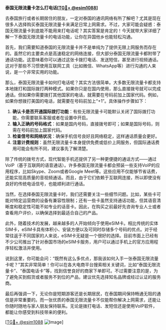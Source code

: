 **泰国无限流量卡怎么打电话[[TG💪+ @esim1088](https://t.me/s/esim1088)]**

去泰国旅行或者长期居住的朋友，一定对泰国的通讯网络有所了解吧？尤其是现在很多人选择购买泰国无限流量卡来满足日常上网需求。不过，大家可能会疑惑：泰国无限流量卡到底能不能用来打电话呢？其实答案是肯定的！今天就带大家详细了解一下泰国无限流量卡的电话功能，让你在异国他乡也能轻松沟通。

首先，我们需要知道泰国的无限流量卡并不是单纯为了提供无限上网服务而存在的。虽然它的主要卖点是高速稳定的网络连接，但大部分泰国无限流量卡都附带了通话功能。这意味着你可以通过这张卡拨打电话、发送短信，甚至进行视频通话。这对于那些不习惯使用互联网工具（比如微信、WhatsApp等）进行沟通的人来说，是一个非常实用的功能。

那么，泰国无限流量卡如何打电话呢？其实方法很简单。大多数无限流量卡都支持本地拨打和国际拨打两种模式。如果你只是在国内使用，那么直接拨号就可以完成通话。但如果你需要拨打其他国家的电话，就需要在号码前加上国家代码。例如，如果你想拨打美国的电话，就需要在号码前加上“+1”。具体操作步骤如下：

1. **确认卡是否开通国际拨打功能**：有些无限流量卡可能默认关闭了国际拨打功能，你需要联系客服或者在设置中开启。
2. **输入正确的号码格式**：如果是国内号码，直接拨号即可；如果是国际号码，则需在号码前加上国家代码。
3. **检查信号和网络状况**：确保手机信号良好且网络稳定，这样通话质量会更好。
4. **注意计费规则**：虽然无限流量卡本身提供免费或低价上网服务，但国际通话费用可能会有所不同，建议事先了解清楚。

除了传统的拨号方式，现代智能手机还提供了另一种更便捷的通话方式——通过VoIP（基于互联网的语音通话）。许多泰国无限流量卡都会预装一些支持VoIP的应用程序，比如Skype、Zoom或者Google Meet等。这些应用不仅能够节省话费，还能实现高质量的音视频通话。而且，由于它们依赖于互联网连接，所以即使没有良好的传统电话信号，也能顺利进行通话。

当然，在选择泰国无限流量卡时，我们还需要关注一些细节问题。比如，某些卡可能对特定运营商的设备有兼容性限制；还有一些卡虽然支持通话功能，但其语音清晰度和稳定性可能不如专业的话音卡。因此，在购买之前最好先咨询专业人士或者查看用户评价，以确保选择到最适合自己的产品。

此外，随着技术的发展，越来越多的人开始倾向于使用eSIM卡。相比传统的实体SIM卡，eSIM卡具有体积小、安装方便以及可同时存储多个号码的优点。对于经常往返于不同国家的人来说，eSIM卡无疑是一个很好的选择。目前市面上已经有不少公司推出了针对泰国市场的eSIM卡服务，用户可以通过手机上的官方应用程序轻松激活并使用。

说到这里，你可能会问：“既然有这么多优点，那我该如何入手一张泰国无限流量卡呢？”其实非常简单！你可以在各大电商平台搜索相关关键词，比如“泰国无限流量卡”、“泰国电话卡”等，找到信誉良好的商家下单即可。不过需要注意的是，为了避免买到假货或者服务不到位的产品，建议优先选择知名品牌或经过认证的服务商。

最后再强调一下，无论你是短期游客还是长期居民，在泰国期间保持畅通无阻的通信是非常重要的。而一张优质的泰国无限流量卡不仅能帮你解决上网需求，还能让你随时随地与家人朋友保持联系。无论是拨打电话、发短信还是使用VoIP软件，都能让你感受到科技带来的便利。

[[TG💪+ @esim1088](https://t.me/s/esim1088) ![Image](https://i.postimg.cc/4NQfJmqS/Snipaste-2025-05-13-00-14-12.png)]